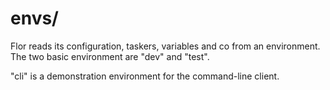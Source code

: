 
# envs/

Flor reads its configuration, taskers, variables and co from an environment. The two basic environment are "dev" and "test".

"cli" is a demonstration environment for the command-line client.

